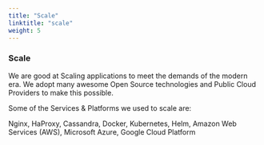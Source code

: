 ```yaml
---
title: "Scale"
linktitle: "scale"
weight: 5
---
```


### Scale

We are good at Scaling applications to meet the demands of the modern era. 
We adopt many awesome Open Source technologies and Public Cloud Providers to make this possible.

Some of the Services & Platforms we used to scale are:

Nginx, HaProxy, 
Cassandra, 
Docker, Kubernetes, Helm, 
Amazon Web Services (AWS), Microsoft Azure, Google Cloud Platform